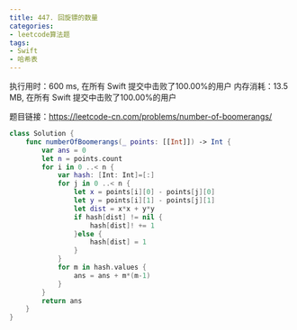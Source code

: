 ```yaml
---
title: 447. 回旋镖的数量
categories:
- leetcode算法题
tags:
- Swift
- 哈希表
--- 
```


执行用时：600 ms, 在所有 Swift 提交中击败了100.00%的用户
内存消耗：13.5 MB, 在所有 Swift 提交中击败了100.00%的用户

题目链接：https://leetcode-cn.com/problems/number-of-boomerangs/

```swift
class Solution {
    func numberOfBoomerangs(_ points: [[Int]]) -> Int {
        var ans = 0
        let n = points.count
        for i in 0 ..< n {
            var hash: [Int: Int]=[:]
            for j in 0 ..< n {
                let x = points[i][0] - points[j][0]
                let y = points[i][1] - points[j][1]
                let dist = x*x + y*y
                if hash[dist] != nil {
                    hash[dist]! += 1
                }else {
                    hash[dist] = 1
                }
            }
            for m in hash.values {
                ans = ans + m*(m-1)
            }
        }
        return ans
    }
}
```